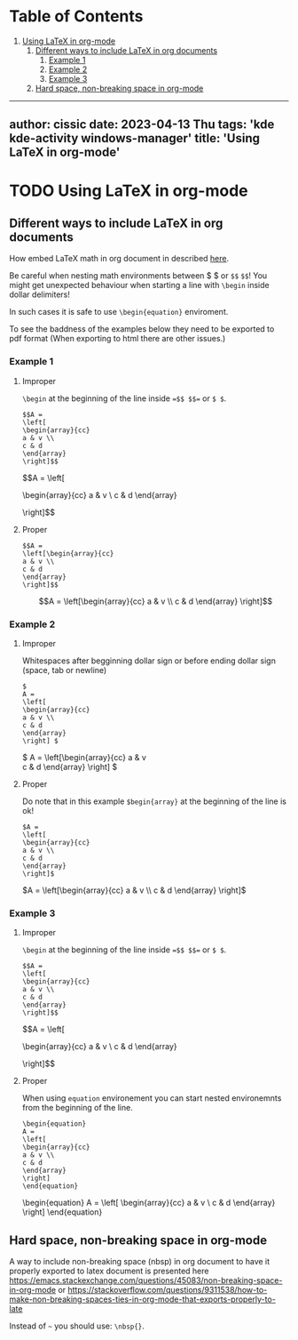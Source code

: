 
# Table of Contents

1.  [Using LaTeX in org-mode](#orgff0e351)
    1.  [Different ways to include LaTeX in org documents](#org267c476)
        1.  [Example 1](#org5533861)
        2.  [Example 2](#orgb03430e)
        3.  [Example 3](#orgc42eef6)
    2.  [Hard space, non-breaking space in org-mode](#org7d42e26)

---
author: cissic
date: 2023-04-13 Thu
tags: 'kde kde-activity windows-manager'
title: 'Using LaTeX in org-mode'
---


<a id="orgff0e351"></a>

# TODO Using LaTeX in org-mode


<a id="org267c476"></a>

## Different ways to include LaTeX in org documents

How embed LaTeX math in org document in described [here](https://orgmode.org/manual/LaTeX-fragments.html).

Be careful when nesting math environments between $ $ or
`$$` `$$`!
You might get unexpected behaviour when starting a line with
`\begin`
inside dollar delimiters!

In such cases it is safe to use `\begin{equation}` enviroment.

To see the baddness of the examples below they need to be
exported to pdf format (When exporting to html there are other
issues.)


<a id="org5533861"></a>

### Example 1

1.  Improper

    `\begin` at the beginning of the line inside `=$$ $$=` or `$ $`.
    
        $$A =
        \left[
        \begin{array}{cc}
        a & v \\
        c & d
        \end{array}
        \right]$$
    
    $$A =
    \left[
    
    \begin{array}{cc}
    a & v \\
    c & d
    \end{array}
    
    \right]$$

2.  Proper

        $$A =
        \left[\begin{array}{cc}
        a & v \\
        c & d
        \end{array}
        \right]$$
    
    $$A =
    \left[\begin{array}{cc}
    a & v \\
    c & d
    \end{array}
    \right]$$


<a id="orgb03430e"></a>

### Example 2

1.  Improper

    Whitespaces after begginning dollar sign or before ending dollar sign
    (space, tab or newline)
    
        $
        A =
        \left[
        \begin{array}{cc}
        a & v \\
        c & d
        \end{array}
        \right] $
    
    $
    A =
    \left[\begin{array}{cc}
    a & v   
    c & d
    \end{array}
    \right] $

2.  Proper

    Do note that in this example `$begin{array}` at the beginning of
    the line is ok!
    
        $A =
        \left[
        \begin{array}{cc}
        a & v \\
        c & d
        \end{array}
        \right]$
    
    $A =
    \left[\begin{array}{cc}
    a & v \\
    c & d
    \end{array}
    \right]$


<a id="orgc42eef6"></a>

### Example 3

1.  Improper

    `\begin` at the beginning of the line inside `=$$ $$=` or `$ $`.
    
        $$A =
        \left[
        \begin{array}{cc}
        a & v \\
        c & d
        \end{array}
        \right]$$
    
    $$A =
    \left[
    
    \begin{array}{cc}
    a & v \\
    c & d
    \end{array}
    
    \right]$$

2.  Proper

    When using `equation` environement you can start nested
    environemnts from the beginning of the line.
    
        \begin{equation}
        A =
        \left[
        \begin{array}{cc}
        a & v \\
        c & d
        \end{array}
        \right]
        \end{equation}
    
    \begin{equation}
    A =
    \left[
    \begin{array}{cc}
    a & v \\
    c & d
    \end{array}
    \right]
    \end{equation}


<a id="org7d42e26"></a>

## Hard space, non-breaking space in org-mode

A way to include non-breaking space (nbsp) in org document to
have it properly exported to latex document is
presented here
<https://emacs.stackexchange.com/questions/45083/non-breaking-space-in-org-mode>
or
<https://stackoverflow.com/questions/9311538/how-to-make-non-breaking-spaces-ties-in-org-mode-that-exports-properly-to-late>

Instead of `~` you should use: `\nbsp{}`.

